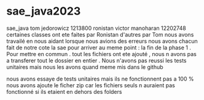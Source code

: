 # sae_java2023
sae_java
tom jedorowicz 1213800 
ronistan victor manoharan 12202748
certaines classes ont ete faites par Ronistan d'autres par   Tom nous avons travailé en nous aidant lorsque nous avions des erreurs nous avons chacun fait de notre cote la sae pour arriver au meme point : la fin de la phase 1 . Pour mettre en commun .
tout les fichiers ont ete ajouté , nous n avons pas a transferer tout le dossier en entier .
Nous n'avons pas reussi les tests unitaires mais nous les avons quand meme mis dans le github 

nous avons essaye de tests unitaires mais ils ne fonctionnent pas a 100 %  
nous avons ajoute le ficher zip car les fichiers seuls n auraient pas fonctionné si ils etaient en dehors des folders  

